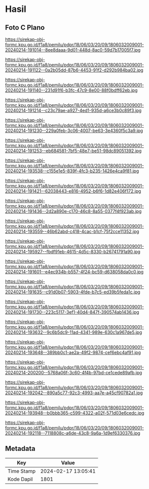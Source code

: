 # Hasil

## Foto C Plano

https://sirekap-obj-formc.kpu.go.id/f1a8/pemilu/pdpr/18/06/03/20/09/1806032009001-20240214-191014--8ee8daaa-9d01-448d-8ac0-59d7b17005f7.jpg

https://sirekap-obj-formc.kpu.go.id/f1a8/pemilu/pdpr/18/06/03/20/09/1806032009001-20240214-191122--0a2b05dd-87b6-4453-91f2-d292b984ba02.jpg

https://sirekap-obj-formc.kpu.go.id/f1a8/pemilu/pdpr/18/06/03/20/09/1806032009001-20240214-191140--231d91f6-b3fc-47c9-8e00-88f0bdff62eb.jpg

https://sirekap-obj-formc.kpu.go.id/f1a8/pemilu/pdpr/18/06/03/20/09/1806032009001-20240214-191214--c23c79ae-a927-4ed1-935d-a6ce3b0c89f3.jpg

https://sirekap-obj-formc.kpu.go.id/f1a8/pemilu/pdpr/18/06/03/20/09/1806032009001-20240214-191230--229a0feb-3c06-4007-be63-3e4360f5c3a9.jpg

https://sirekap-obj-formc.kpu.go.id/f1a8/pemilu/pdpr/18/06/03/20/09/1806032009001-20240214-191253--eb684581-7bf5-48e7-be51-98dc89051392.jpg

https://sirekap-obj-formc.kpu.go.id/f1a8/pemilu/pdpr/18/06/03/20/09/1806032009001-20240214-193538--c155e1e5-839f-4fc3-b235-1426e4ca9f81.jpg

https://sirekap-obj-formc.kpu.go.id/f1a8/pemilu/pdpr/18/06/03/20/09/1806032009001-20240214-191421--62038443-e816-4952-b6f6-1d82e406f172.jpg

https://sirekap-obj-formc.kpu.go.id/f1a8/pemilu/pdpr/18/06/03/20/09/1806032009001-20240214-191436--2d2a890e-c170-46c8-8a55-0377f4f923ab.jpg

https://sirekap-obj-formc.kpu.go.id/f1a8/pemilu/pdpr/18/06/03/20/09/1806032009001-20240214-193559--46b62abd-c418-4cac-b1cf-75f2cce11352.jpg

https://sirekap-obj-formc.kpu.go.id/f1a8/pemilu/pdpr/18/06/03/20/09/1806032009001-20240214-195927--fbdf91eb-4615-4d5c-8330-b26741791a90.jpg

https://sirekap-obj-formc.kpu.go.id/f1a8/pemilu/pdpr/18/06/03/20/09/1806032009001-20240214-191601--e4ec934b-b557-4f24-bc59-d638058da0c0.jpg

https://sirekap-obj-formc.kpu.go.id/f1a8/pemilu/pdpr/18/06/03/20/09/1806032009001-20240214-191635--c91d0b07-5903-4fde-b7c5-ed39b5feda1c.jpg

https://sirekap-obj-formc.kpu.go.id/f1a8/pemilu/pdpr/18/06/03/20/09/1806032009001-20240214-191730--223c5117-3ef1-40d4-847f-390574ab1436.jpg

https://sirekap-obj-formc.kpu.go.id/f1a8/pemilu/pdpr/18/06/03/20/09/1806032009001-20240214-193632--9c6b5dc9-11ad-4341-989e-630c1a967de5.jpg

https://sirekap-obj-formc.kpu.go.id/f1a8/pemilu/pdpr/18/06/03/20/09/1806032009001-20240214-193648--389bb0c1-ae2a-49f2-9874-cef6ebc4af91.jpg

https://sirekap-obj-formc.kpu.go.id/f1a8/pemilu/pdpr/18/06/03/20/09/1806032009001-20240214-200200--5768a06f-3c60-4f4b-97bd-ce1cede89afb.jpg

https://sirekap-obj-formc.kpu.go.id/f1a8/pemilu/pdpr/18/06/03/20/09/1806032009001-20240214-192042--890a5c77-92c3-4993-aa7e-a45cf90782a1.jpg

https://sirekap-obj-formc.kpu.go.id/f1a8/pemilu/pdpr/18/06/03/20/09/1806032009001-20240214-193948--b0bbb365-c599-4322-a02f-571d03e6cedc.jpg

https://sirekap-obj-formc.kpu.go.id/f1a8/pemilu/pdpr/18/06/03/20/09/1806032009001-20240214-192118--7118808c-a6de-43c8-9a6a-1d9ef6330376.jpg


## Metadata

| Key        | Value               |
| ---------- | ------------------- |
| Time Stamp | 2024-02-17 13:05:41 |
| Kode Dapil | 1801                |



